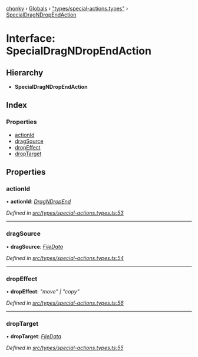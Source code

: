 [chonky](../README.md) › [Globals](../globals.md) › ["types/special-actions.types"](../modules/_types_special_actions_types_.md) › [SpecialDragNDropEndAction](_types_special_actions_types_.specialdragndropendaction.md)

# Interface: SpecialDragNDropEndAction

## Hierarchy

* **SpecialDragNDropEndAction**

## Index

### Properties

* [actionId](_types_special_actions_types_.specialdragndropendaction.md#actionid)
* [dragSource](_types_special_actions_types_.specialdragndropendaction.md#dragsource)
* [dropEffect](_types_special_actions_types_.specialdragndropendaction.md#dropeffect)
* [dropTarget](_types_special_actions_types_.specialdragndropendaction.md#droptarget)

## Properties

###  actionId

• **actionId**: *[DragNDropEnd](../enums/_types_special_actions_types_.specialaction.md#dragndropend)*

*Defined in [src/types/special-actions.types.ts:53](https://github.com/TimboKZ/Chonky/blob/bceb265/src/types/special-actions.types.ts#L53)*

___

###  dragSource

• **dragSource**: *[FileData](_types_files_types_.filedata.md)*

*Defined in [src/types/special-actions.types.ts:54](https://github.com/TimboKZ/Chonky/blob/bceb265/src/types/special-actions.types.ts#L54)*

___

###  dropEffect

• **dropEffect**: *"move" | "copy"*

*Defined in [src/types/special-actions.types.ts:56](https://github.com/TimboKZ/Chonky/blob/bceb265/src/types/special-actions.types.ts#L56)*

___

###  dropTarget

• **dropTarget**: *[FileData](_types_files_types_.filedata.md)*

*Defined in [src/types/special-actions.types.ts:55](https://github.com/TimboKZ/Chonky/blob/bceb265/src/types/special-actions.types.ts#L55)*
